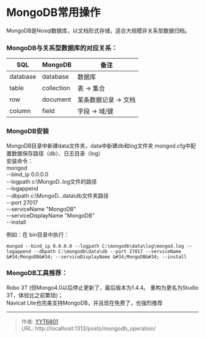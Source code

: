 # MongoDB常用操作


MongoDB是Nosql数据库，以文档形式存储，适合大规模非关系型数据归档。  
  
### MongoDB与关系型数据库的对应关系：  
SQL|MongoDB|备注
--|--|--
database|database|数据库
table|collection|表 -&gt; 集合
row|document|某条数据记录 -&gt; 文档
column|field|字段 -&gt; 域/键
  
### MongoDB安装
MongoDB目录中新建data文件夹，data中新建db和log文件夹
mongod.cfg中配置数据保存路径（db）、日志目录（log）  
安装命令：  
mongod  
--bind_ip 0.0.0.0  
--logpath c:\MongoD..log文件的路径  
--logappend  
--dbpath c:\MongoD…data\db文件夹路径  
--port 27017  
--serviceName &#34;MongoDB&#34;  
--serviceDisplayName &#34;MongoDB&#34;  
--install  

例如：在  bin目录中执行：    
```
mongod --bind_ip 0.0.0.0 --logpath C:\mongodb\data\log\mongod.log --logappend --dbpath C:\mongodb\data\db --port 27017 --serviceName &#34;MongoDB&#34; --serviceDisplayName &#34;MongoDB&#34; --install
```

### MongoDB工具推荐：  
Robo 3T (但Mongo4.0以后停止更新了，最后版本为1.4.4。 重构为更名为Studio 3T，体验比之前繁琐)；  
Navicat Lite也完美支持MongoDB，并且现在免费了，也强烈推荐

---

> 作者: [YYT6801](https://blog.yyt6801.top/)  
> URL: http://localhost:1313/posts/mongodb_operation/  

